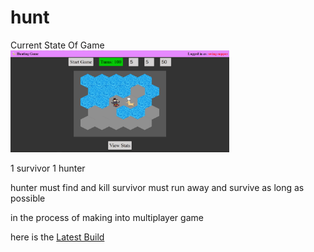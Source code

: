 # hunt

Current State Of Game
<img src="./images/screenshot1.png" width="350" margin-right="auto">

1 survivor
1 hunter

hunter must find and kill
survivor must run away and survive as long as possible

in the process of making into multiplayer game

here is the <a href="https://resilient-belekoy-c13e86.netlify.app/" target="_blank">Latest Build</a>
 
